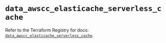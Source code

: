 # `data_awscc_elasticache_serverless_cache`

Refer to the Terraform Registry for docs: [`data_awscc_elasticache_serverless_cache`](https://registry.terraform.io/providers/hashicorp/awscc/0.70.0/docs/data-sources/elasticache_serverless_cache).
